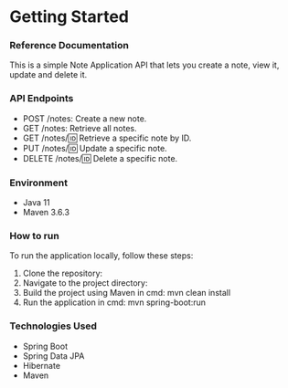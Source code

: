 # Getting Started

### Reference Documentation
This is a simple Note Application API that lets you create a note, view it, update and delete it.

### API Endpoints

* POST /notes: Create a new note.
* GET /notes: Retrieve all notes.
* GET /notes/:id: Retrieve a specific note by ID.
* PUT /notes/:id: Update a specific note.
* DELETE /notes/:id: Delete a specific note.

### Environment
* Java 11
* Maven 3.6.3

### How to run
To run the application locally, follow these steps:
1. Clone the repository:
2. Navigate to the project directory:
3. Build the project using Maven in cmd:
mvn clean install
4. Run the application in cmd:
mvn spring-boot:run

### Technologies Used

- Spring Boot
- Spring Data JPA
- Hibernate
- Maven


